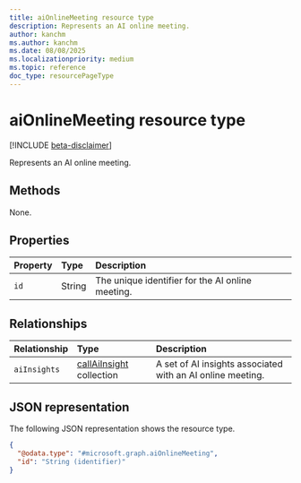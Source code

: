 ```yaml
---
title: aiOnlineMeeting resource type
description: Represents an AI online meeting.
author: kanchm
ms.author: kanchm
ms.date: 08/08/2025
ms.localizationpriority: medium
ms.topic: reference
doc_type: resourcePageType
---
```


# aiOnlineMeeting resource type

[!INCLUDE [beta-disclaimer](../../../includes/beta-disclaimer.md)]

Represents an AI online meeting.

## Methods

None.

## Properties

| Property | Type   | Description                                      |
|:---------|:-------|:-------------------------------------------------|
| `id`     | String | The unique identifier for the AI online meeting. |

## Relationships

| Relationship | Type                                         | Description                                                |
|:-------------|:---------------------------------------------|:-----------------------------------------------------------|
| `aiInsights` | [callAiInsight](callaiinsight.md) collection | A set of AI insights associated with an AI online meeting. |

## JSON representation

The following JSON representation shows the resource type.

``` json
{
  "@odata.type": "#microsoft.graph.aiOnlineMeeting",
  "id": "String (identifier)"
}
```
